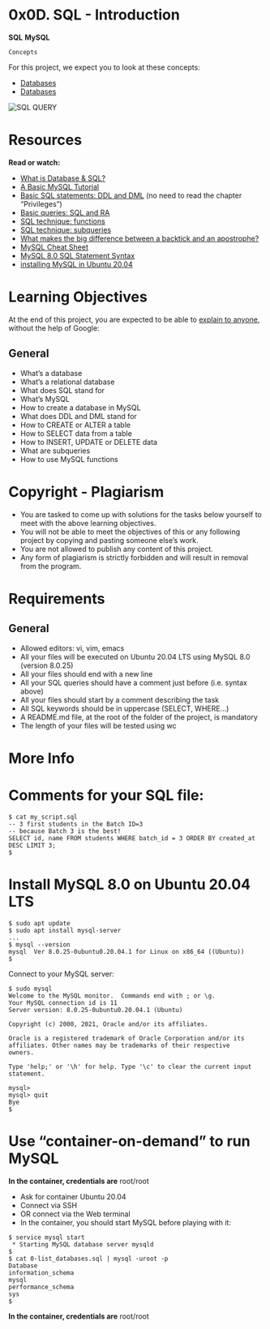 # 0x0D. SQL - Introduction

**SQL** **MySQL**

```
Concepts
```
For this project, we expect you to look at these concepts:

- [Databases](https://intranet.alxswe.com/concepts/37)
- [Databases](https://intranet.alxswe.com/concepts/556)

![SQL QUERY](https://s3.amazonaws.com/intranet-projects-files/holbertonschool-higher-level_programming+/272/rtcwz.jpg)

# Resources

**Read or watch:**

- [What is Database & SQL?](https://www.youtube.com/watch?v=FR4QIeZaPeM)
- [A Basic MySQL Tutorial](https://www.digitalocean.com/community/tutorials/how-to-install-mysql-on-ubuntu-20-04)
- [Basic SQL statements: DDL and DML](https://web.csulb.edu/colleges/coe/cecs/dbdesign/dbdesign.php?page=sql/ddldml.php) (no need to read the chapter “Privileges”)
- [Basic queries: SQL and RA](https://web.csulb.edu/colleges/coe/cecs/dbdesign/dbdesign.php?page=sql/queries.php)
- [SQL technique: functions](https://web.csulb.edu/colleges/coe/cecs/dbdesign/dbdesign.php?page=sql/functions.php)
- [SQL technique: subqueries](https://web.csulb.edu/colleges/coe/cecs/dbdesign/dbdesign.php?page=sql/subqueries.php)
- [What makes the big difference between a backtick and an apostrophe?](https://stackoverflow.com/questions/29402361/what-makes-the-big-difference-between-a-backtick-and-an-apostrophe/29402458)
- [MySQL Cheat Sheet](https://intellipaat.com/mediaFiles/2019/02/SQL-Commands-Cheat-Sheet.pdf?US)
- [MySQL 8.0 SQL Statement Syntax](https://dev.mysql.com/doc/refman/8.0/en/sql-statements.html)
- [installing MySQL in Ubuntu 20.04](https://phoenixnap.com/kb/install-mysql-ubuntu-20-04)

# Learning Objectives

At the end of this project, you are expected to be able to [explain to anyone](https://fs.blog/feynman-learning-technique/), without the help of Google:

## General

- What’s a database
- What’s a relational database
- What does SQL stand for
- What’s MySQL
- How to create a database in MySQL
- What does DDL and DML stand for
- How to CREATE or ALTER a table
- How to SELECT data from a table
- How to INSERT, UPDATE or DELETE data
- What are subqueries
- How to use MySQL functions

# Copyright - Plagiarism

- You are tasked to come up with solutions for the tasks below yourself to meet with the above learning objectives.
- You will not be able to meet the objectives of this or any following project by copying and pasting someone else’s work. 
- You are not allowed to publish any content of this project.
- Any form of plagiarism is strictly forbidden and will result in removal from the program.

# Requirements

## General

- Allowed editors: vi, vim, emacs
- All your files will be executed on Ubuntu 20.04 LTS using MySQL 8.0 (version 8.0.25)
- All your files should end with a new line
- All your SQL queries should have a comment just before (i.e. syntax above)
- All your files should start by a comment describing the task
- All SQL keywords should be in uppercase (SELECT, WHERE…)
- A README.md file, at the root of the folder of the project, is mandatory
- The length of your files will be tested using wc

# More Info

# Comments for your SQL file:

```
$ cat my_script.sql
-- 3 first students in the Batch ID=3
-- because Batch 3 is the best!
SELECT id, name FROM students WHERE batch_id = 3 ORDER BY created_at DESC LIMIT 3;
$
```
# Install MySQL 8.0 on Ubuntu 20.04 LTS

```
$ sudo apt update
$ sudo apt install mysql-server
...
$ mysql --version
mysql  Ver 8.0.25-0ubuntu0.20.04.1 for Linux on x86_64 ((Ubuntu))
$
```
Connect to your MySQL server:

```
$ sudo mysql
Welcome to the MySQL monitor.  Commands end with ; or \g.
Your MySQL connection id is 11
Server version: 8.0.25-0ubuntu0.20.04.1 (Ubuntu)

Copyright (c) 2000, 2021, Oracle and/or its affiliates.

Oracle is a registered trademark of Oracle Corporation and/or its
affiliates. Other names may be trademarks of their respective
owners.

Type 'help;' or '\h' for help. Type '\c' to clear the current input statement.

mysql>
mysql> quit
Bye
$
```
# Use “container-on-demand” to run MySQL

**In the container, credentials are** root/root

- Ask for container Ubuntu 20.04
- Connect via SSH
- OR connect via the Web terminal
- In the container, you should start MySQL before playing with it:

```
$ service mysql start                                                   
 * Starting MySQL database server mysqld 
$
$ cat 0-list_databases.sql | mysql -uroot -p                               
Database                                                                                   
information_schema                                                                         
mysql                                                                                      
performance_schema                                                                         
sys                      
$
```
**In the container, credentials are** root/root
